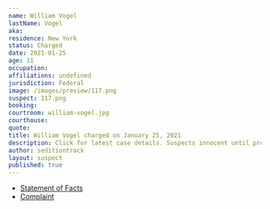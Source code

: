 ```yaml
---
name: William Vogel
lastName: Vogel
aka:
residence: New York
status: Charged
date: 2021-01-25
age: 11
occupation:
affiliations: undefined
jurisdiction: Federal
image: /images/preview/117.png
suspect: 117.png
booking:
courtroom: william-vogel.jpg
courthouse:
quote:
title: William Vogel charged on January 25, 2021
description: Click for latest case details. Suspects innocent until proven guilty.
author: seditiontrack
layout: suspect
published: true
---
```

- [Statement of Facts](https://assets.documentcloud.org/documents/20463469/williamvogel.pdf)
- [Complaint](https://www.justice.gov/opa/page/file/1360591/download)
